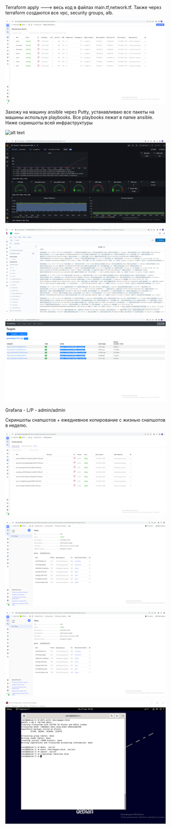



Terraform apply ---> весь код в файлах main.tf,network.tf.
Также через terraform создаются все vpc, security groups,
alb.

![alt text](https://github.com/KonstantinKaizen/Diplom_SYS/blob/main/png/hosts.png)

Захожу на машину ansible через Putty, устанавливаю все пакеты на машины используя playbooks.
Все playbooks лежат в папке ansible.
Ниже скриншоты всей инфраструктуры

![alt text](https://github.com/KonstantinKaizen/Diplom_SYS/blob/main/png/alb+nginx.png)

![alt text](https://github.com/KonstantinKaizen/Diplom_SYS/blob/main/png/GRAFANA.png)

![alt text](https://github.com/KonstantinKaizen/Diplom_SYS/blob/main/png/kibana.png)

![alt text](https://github.com/KonstantinKaizen/Diplom_SYS/blob/main/png/prometheus.png)

Grafana - L/P - admin/admin

Скриншоты снапшотов + ежедневное копирование с жизнью снапшотов в неделю.

![alt text](https://github.com/KonstantinKaizen/Diplom_SYS/blob/main/png/snap.png)



![image alt](https://github.com/KonstantinKaizen/Diplom_SYS/blob/main/png/snap-daily.png)


![image alt](https://github.com/KonstantinKaizen/Diplom_SYS/blob/main/png/snap-daily.png)



![alt text](https://github.com/KonstantinKaizen/homework/blob/main/homework-13.02/LUKS4.png)




